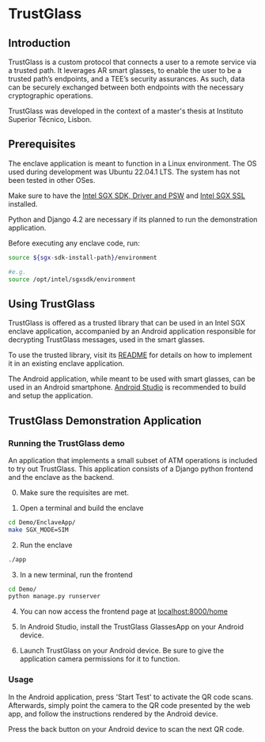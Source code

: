 # TrustGlass

## Introduction

TrustGlass is a custom protocol that connects a user to a remote service via a trusted path.
It leverages AR smart glasses, to enable the user to be a trusted path’s endpoints, and a TEE’s security assurances. 
As such, data can be securely exchanged between both endpoints with the necessary cryptographic operations.

TrustGlass was developed in the context of a master's thesis at Instituto Superior Técnico, Lisbon.

## Prerequisites

The enclave application is meant to function in a Linux environment. The OS used during development was Ubuntu 22.04.1 LTS. The system has not been tested in other OSes.

Make sure to have the [Intel SGX SDK, Driver and PSW](https://github.com/intel/linux-sgx) and [Intel SGX SSL](https://github.com/intel/intel-sgx-ssl) installed.

Python and Django 4.2 are necessary if its planned to run the demonstration application.

Before executing any enclave code, run:
```sh
source ${sgx-sdk-install-path}/environment

#e.g.
source /opt/intel/sgxsdk/environment
```

## Using TrustGlass

TrustGlass is offered as a trusted library that can be used in an Intel SGX enclave application, accompanied by an Android application responsible for decrypting TrustGlass messages, used in the smart glasses.

To use the trusted library, visit its [README](TrustGlass_TEE/README.md) for details on how to implement it in an existing enclave application.

The Android application, while meant to be used with smart glasses, can be used in an Android smartphone.
[Android Studio](https://developer.android.com/studio) is recommended to build and setup the application.

## TrustGlass Demonstration Application

### Running the TrustGlass demo

An application that implements a small subset of ATM operations is included to try out TrustGlass.
This application consists of a Django python frontend and the enclave as the backend. 

0. Make sure the requisites are met.

1. Open a terminal and build the enclave
```sh
cd Demo/EnclaveApp/
make SGX_MODE=SIM
```

2. Run the enclave
```sh
./app
```

3. In a new terminal, run the frontend
```sh
cd Demo/
python manage.py runserver
```

4. You can now access the frontend page at [localhost:8000/home](localhost:8000/home)

5. In Android Studio, install the TrustGlass GlassesApp on your Android device.

6. Launch TrustGlass on your Android device. Be sure to give the application camera permissions for it to function.

### Usage

In the Android application, press 'Start Test' to activate the QR code scans.
Afterwards, simply point the camera to the QR code presented by the web app, and follow the instructions rendered by the Android device.

Press the back button on your Android device to scan the next QR code.